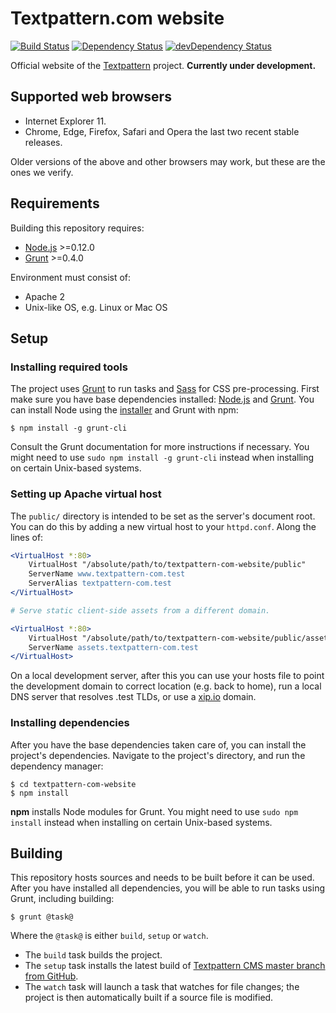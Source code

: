 # Textpattern.com website

[![Build Status](https://travis-ci.org/textpattern/textpattern-com-website.svg?branch=master)](https://travis-ci.org/textpattern/textpattern-com-website)
[![Dependency Status](https://david-dm.org/textpattern/textpattern-com-website/status.svg)](https://david-dm.org/textpattern/textpattern-com-website#info=dependencies)
[![devDependency Status](https://david-dm.org/textpattern/textpattern-com-website/dev-status.svg)](https://david-dm.org/textpattern/textpattern-com-website#info=devDependencies)

Official website of the [Textpattern](http://textpattern.com) project. **Currently under development.**

## Supported web browsers

* Internet Explorer 11.
* Chrome, Edge, Firefox, Safari and Opera the last two recent stable releases.

Older versions of the above and other browsers may work, but these are the ones we verify.

## Requirements

Building this repository requires:

* [Node.js](http://nodejs.org/) >=0.12.0
* [Grunt](http://gruntjs.com/) >=0.4.0

Environment must consist of:

* Apache 2
* Unix-like OS, e.g. Linux or Mac OS

## Setup

### Installing required tools

The project uses [Grunt](http://gruntjs.com/) to run tasks and [Sass](http://sass-lang.com/) for CSS pre-processing. First make sure you have base dependencies installed: [Node.js](http://nodejs.org/) and [Grunt](http://gruntjs.com/). You can install Node using the [installer](https://nodejs.org) and Grunt with npm:

```ShellSession
$ npm install -g grunt-cli
```

Consult the Grunt documentation for more instructions if necessary. You might need to use `sudo npm install -g grunt-cli` instead when installing on certain Unix-based systems.

### Setting up Apache virtual host

The `public/` directory is intended to be set as the server's document root. You can do this by adding a new virtual host to your `httpd.conf`. Along the lines of:

```apache
<VirtualHost *:80>
    VirtualHost "/absolute/path/to/textpattern-com-website/public"
    ServerName www.textpattern-com.test
    ServerAlias textpattern-com.test
</VirtualHost>

# Serve static client-side assets from a different domain.

<VirtualHost *:80>
    VirtualHost "/absolute/path/to/textpattern-com-website/public/assets"
    ServerName assets.textpattern-com.test
</VirtualHost>
```

On a local development server, after this you can use your hosts file to point the development domain to correct location (e.g. back to home), run a local DNS server that resolves .test TLDs, or use a [xip.io](http://xip.io/) domain.

### Installing dependencies

After you have the base dependencies taken care of, you can install the project's dependencies. Navigate to the project's directory, and run the dependency manager:

```ShellSession
$ cd textpattern-com-website
$ npm install
```

**npm** installs Node modules for Grunt. You might need to use `sudo npm install` instead when installing on certain Unix-based systems.

## Building

This repository hosts sources and needs to be built before it can be used. After you have installed all dependencies, you will be able to run tasks using Grunt, including building:

```ShellSession
$ grunt @task@
```

Where the `@task@` is either `build`, `setup` or `watch`.

* The `build` task builds the project.
* The `setup` task installs the latest build of [Textpattern CMS master branch from GitHub](https://github.com/textpattern/textpattern).
* The `watch` task will launch a task that watches for file changes; the project is then automatically built if a source file is modified.
